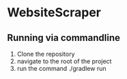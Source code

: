 # WebsiteScraper

## Running via commandline

1. Clone the repository
2. navigate to the root of the project
3. run the command ./gradlew run






